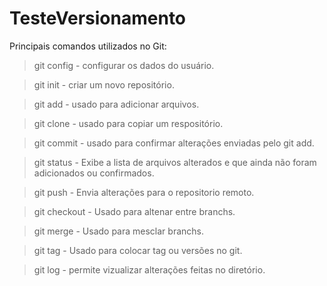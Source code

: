 # TesteVersionamento

Principais comandos utilizados no Git:

> git config - configurar os dados do usuário.

> git init - criar um novo repositório.

> git add - usado para adicionar arquivos. 

> git clone - usado para copiar um respositório.

> git commit - usado para confirmar alterações enviadas pelo git add. 

> git status - Exibe a lista de arquivos alterados e que ainda não foram adicionados ou confirmados.

> git push - Envia alterações para o repositorio remoto.

> git checkout - Usado para altenar entre branchs.

> git merge - Usado para mesclar branchs.

> git tag - Usado para colocar tag ou versões no git. 

> git log - permite vizualizar alterações feitas no diretório. 
